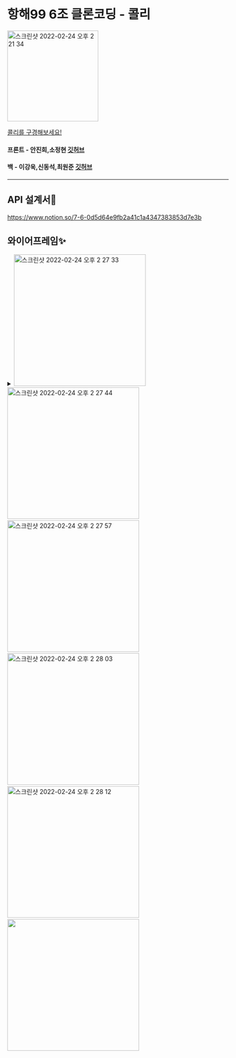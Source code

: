# 항해99 6조 클론코딩 - 콜리
<img width="207" alt="스크린샷 2022-02-24 오후 2 21 34" src="https://user-images.githubusercontent.com/89513776/155463152-66221846-ef4c-4565-8230-d05fd9d71ff2.png">

[콜리를 구경해보세요!](http://colley-hanghea.s3-website.ap-northeast-2.amazonaws.com/)

#### 프론트 - 안진희,소정현 [깃허브](https://github.com/aaanjini/hanghea_clone) 
#### 백 - 이강욱,신동석,최원준 [깃허브](https://github.com/Kanguk1/hanghae99_7w)

<hr/>

## API 설계서🌈
https://www.notion.so/7-6-0d5d64e9fb2a41c1a4347383853d7e3b


## 와이어프레임✨

<details>
<summary>  
  <img width="475" alt="스크린샷 2022-02-24 오후 2 27 33" src="https://user-images.githubusercontent.com/89513776/155463686-abb4396f-59d7-43fd-9bca-47dc72e4697f.png" style="width:300px; display:inline-block"> <img width="496" alt="스크린샷 2022-02-24 오후 2 27 44" src="https://user-images.githubusercontent.com/89513776/155463699-e4434ca7-469e-44d4-be07-0191676f8980.png" style="width:300px; display:inline-block"><img width="459" alt="스크린샷 2022-02-24 오후 2 27 57" src="https://user-images.githubusercontent.com/89513776/155463705-8c6716a7-159b-40c5-abc2-8f6b86a1976f.png" style="width:300px; display:inline-block"><img width="474" alt="스크린샷 2022-02-24 오후 2 28 03" src="https://user-images.githubusercontent.com/89513776/155463709-ba715832-422f-4f97-a02e-b2ac906c7061.png" style="width:300px; display:inline-block"><img width="476" alt="스크린샷 2022-02-24 오후 2 28 12" src="https://user-images.githubusercontent.com/89513776/155463716-cb6e385e-865b-4929-bcde-6f7830972d7d.png" style="width:300px; display:inline-block"><img src="https://user-images.githubusercontent.com/89513776/155465078-a0261404-8685-4c7a-b914-79a02934474a.png" style="width:300px; display:inline-block">
  
</summary>




## 트러블슈팅☄️

<b>BE</b>
<ul>
  <li>
    특정이미지 안올라가던 문제(해결)
    <p>-> s3업로드에서 자체적으로 1MB로 이미지 크기를 제한하고있었음 -> 용량제한 해제</p>
  </li>
  <li>
    좋아요 기능 구상(해결)
    <p> -> 따로 테이블 만들어서 해결</p>
  </li>
  <li>
     게시글 수정 시 파일을 안바꾸고 수정하면 오류가 나는 현상(해결)
     <p>->이미지 업로드과정에서 파일이 null일경우 예외처리 만들어서 해결</p>
  </li>
  <li>
    태그 수정 시 반영되지 않던 문제(해결)
    <p>-> 각 상황에맞는 예외처리과정을 추가하여 해결</p>
  </li>
</ul>

  
<b>FE</b>
 <ul>
  <li>
    검색을 했을 때 검색단어를 가지고 페이지로 넘어가게끔 만들기 
    <p>-> location.state 로 단어를 넘겨주는 방식으로 해결 </p>
  </li>
  <li>
    검색하고 난 다음에 재검색을 할 경우에 기존 검색어가 남아있던 문제
    <p> -> localStorage에 저장해뒀던 targetword를 페이지가 바뀌면 remove 시켜줌</p>
  </li>
  <li>    
    댓글 실시간으로 댓글 갯수 업데이트
    <p>-> 댓글을 쓰면 그 댓글 리스트의 length를 구해서 댓글 갯수로 사용</p>
  </li>
  <li>
    게시글 수정 시 파일을 안바꾸고 수정하면 오류가 나는 현상
    <p>->이미지가 바뀌지않을 경우 null로 처리해서 백단으로 전송</p>
  </li>
</ul>




